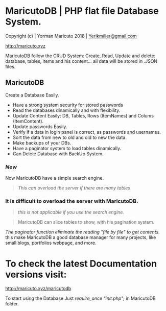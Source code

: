 
MaricutoDB | PHP flat file Database System.
====================

Copyright (c) | Yorman Maricuto 2018 | Yerikmiller@gmail.com

http://maricuto.xyz

MaricutoDB follow the CRUD System: Create, Read, Update and delete: 
database, tables, items and his content... all data will be stored in .JSON files.

MaricutoDB
---------------------
Create a Database Easily.

- Have a strong system security for stored passwords
- Read the databases dinamically and with flexibility.
- Update Content Easily: DB, Tables, Rows (ItemNames) and Colums (ItemContent).
- Update passwords Easily.
- Verify if a data in login panel is correct, as passwords and usernames.
- Sort the data from new to old and old to new the data.
- Make backups of your DBs.
- Have a paginator system to load tables dinamically.
- Can Delete Database with BackUp System.

### *New*
Now MaricutoDB have a simple search engine. 

> *This can overload the server if there are many tables*

### It is difficult to overload the server with MaricutoDB. 

> *this is not applicable if you use the search engine.*

> MaricutoDB can slice tables to show, with his pagination system. 

*The paginator function eliminate the reading "file by file" to get contents*. this make MaricutoDB a good database manager for many projects, like small blogs, portfolios webpage, and more.

# To check the latest Documentation versions visit:

http://maricuto.xyz/maricutodb

To start using the Database Just *require_once "init.php";* in MaricutoDB folder.

